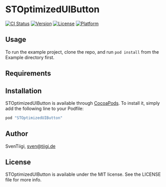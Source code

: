 # STOptimizedUIButton

[![CI Status](http://img.shields.io/travis/SvenTiigi/STOptimizedUIButton.svg?style=flat)](https://travis-ci.org/SvenTiigi/STOptimizedUIButton)
[![Version](https://img.shields.io/cocoapods/v/STOptimizedUIButton.svg?style=flat)](http://cocoapods.org/pods/STOptimizedUIButton)
[![License](https://img.shields.io/cocoapods/l/STOptimizedUIButton.svg?style=flat)](http://cocoapods.org/pods/STOptimizedUIButton)
[![Platform](https://img.shields.io/cocoapods/p/STOptimizedUIButton.svg?style=flat)](http://cocoapods.org/pods/STOptimizedUIButton)

## Usage

To run the example project, clone the repo, and run `pod install` from the Example directory first.

## Requirements

## Installation

STOptimizedUIButton is available through [CocoaPods](http://cocoapods.org). To install
it, simply add the following line to your Podfile:

```ruby
pod "STOptimizedUIButton"
```

## Author

SvenTiigi, sven@tiigi.de

## License

STOptimizedUIButton is available under the MIT license. See the LICENSE file for more info.
